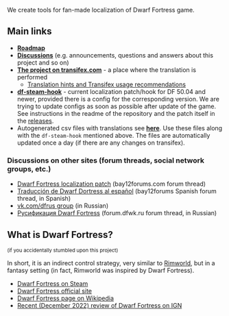We create tools for fan-made localization of Dwarf Fortress game.

## Main links

* [**Roadmap**](https://github.com/orgs/dfint/discussions/8)
* [**Discussions**](https://github.com/orgs/dfint/discussions) (e.g. announcements, questions and answers about this project and so on)
* [**The project on transifex.com**](https://app.transifex.com/dwarf-fortress-translation/dwarf-fortress-steam) - a place where the translation is performed
  * [Translation hints and Transifex usage recommendations](https://github.com/dfint/.github/wiki/Translation-hints-and-Transifex-usage-recommendations)
* [**df-steam-hook**](https://github.com/dfint/df-steam-hook) - current localization patch/hook for DF 50.04 and newer, provided there is a config for the corresponding version. We are trying to update configs as soon as possible after update of the game.
  See instructions in the readme of the repository and the patch itself in the [releases](https://github.com/dfint/df-steam-hook/releases).
* Autogenerated csv files with translations see [**here**](https://github.com/dfint/autobuild/tree/main/translation_build). Use these files along with the `df-steam-hook` mentioned above. The files are automatically updated once a day (if there are any changes on transifex).

### Discussions on other sites (forum threads, social network groups, etc.)

* [Dwarf Fortress localization patch](http://www.bay12forums.com/smf/index.php?topic=108721.new#new) (bay12forums.com forum thread)
* [Traducción de Dwarf Dortress al español](http://www.bay12forums.com/smf/index.php?topic=156549.new#new) (bay12forums Spanish forum thread, in Spanish)
* [vk.com/dfrus group](https://vk.com/dfrus) (in Russian)
* [Русификация Dwarf Fortress](http://forum.dfwk.ru/index.php/topic,204.new.html#new) (forum.dfwk.ru forum thread, in Russian)

## What is Dwarf Fortress?

<sup>(if you accidentally stumbled upon this project)</sup>

In short, it is an indirect control strategy, very similar to [Rimworld](https://store.steampowered.com/app/294100/RimWorld/), but in a fantasy setting (in fact, Rimworld was inspired by Dwarf Fortress).

* [Dwarf Fortress on Steam](https://store.steampowered.com/app/975370/Dwarf_Fortress/)
* [Dwarf Fortress official site](https://www.bay12games.com/dwarves/)
* [Dwarf Fortress page on Wikipedia](https://en.wikipedia.org/wiki/Dwarf_Fortress)
* [Recent (December 2022) review of Dwarf Fortress on IGN](https://www.ign.com/articles/dwarf-fortress-review)
